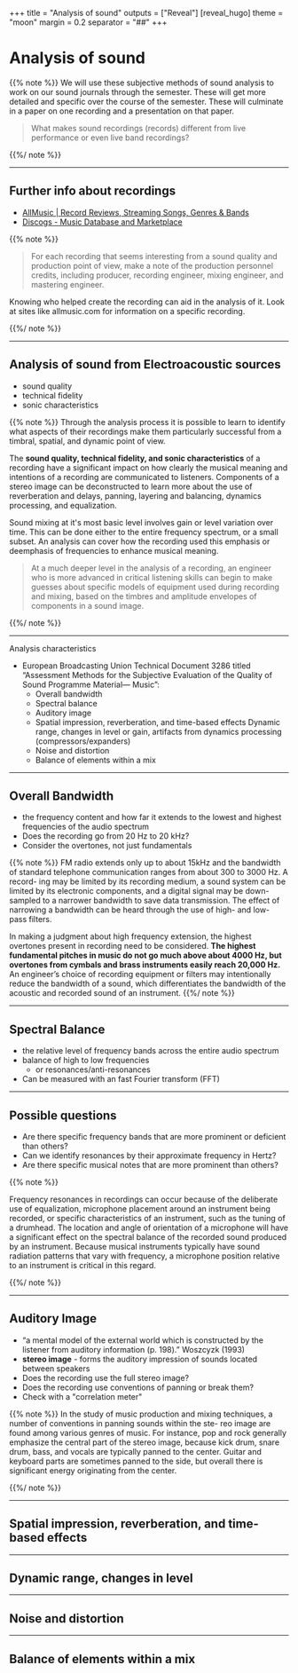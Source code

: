 +++
title = "Analysis of sound"
outputs = ["Reveal"]
[reveal_hugo]
theme = "moon"
margin = 0.2
separator = "##"
+++

# Analysis of sound

{{% note %}}
We will use these subjective methods of sound analysis to work on our sound journals through the semester. These will get more detailed and specific over the course of the semester. These will culminate in a paper on one recording and a presentation on that paper.

> What makes sound recordings (records) different from live performance or even live band recordings?

{{%/ note %}}

---

## Further info about recordings

- [AllMusic | Record Reviews, Streaming Songs, Genres & Bands](https://www.allmusic.com/)
- [Discogs - Music Database and Marketplace](https://www.discogs.com/)

{{% note %}}

> For each recording that seems interesting from a sound quality and production point of view, make a note of the production personnel credits, including producer, recording engineer, mixing engineer, and mastering engineer.

Knowing who helped create the recording can aid in the analysis of it. Look at sites like allmusic.com for information on a specific recording.

{{%/ note %}}

---

## Analysis of sound from Electroacoustic sources

- sound quality
- technical fidelity
- sonic characteristics

{{% note %}}
Through the analysis process it is possible to learn to identify what aspects of their recordings make them particularly successful from a timbral, spatial, and dynamic point of view.

The **sound quality, technical fidelity, and sonic characteristics** of a recording have a significant impact on how clearly the musical meaning and intentions of a recording are communicated to listeners. Components of a stereo image can be deconstructed to learn more about the use of reverberation and delays, panning, layering and balancing, dynamics processing, and equalization.

Sound mixing at it's most basic level involves gain or level variation over time. This can be done either to the entire frequency spectrum, or a small subset. An analysis can cover how the recording used this emphasis or deemphasis of frequencies to enhance musical meaning.

> At a much deeper level in the analysis of a recording, an engineer who is more advanced in critical listening skills can begin to make guesses about specific models of equipment used during recording and mixing, based on the timbres and amplitude envelopes of components in a sound image.

{{%/ note %}}

---

Analysis characteristics

- European Broadcasting Union Technical Document 3286 titled “Assessment Methods for the Subjective Evaluation of the Quality of Sound Programme Material— Music”:
  - Overall bandwidth
  - Spectral balance
  - Auditory image
  - Spatial impression, reverberation, and time-based effects Dynamic range, changes in level or gain, artifacts from dynamics processing (compressors/expanders)
  - Noise and distortion
  - Balance of elements within a mix

---

## Overall Bandwidth

- the frequency content and how far it extends to the lowest and highest frequencies of the audio spectrum
- Does the recording go from 20 Hz to 20 kHz?
- Consider the overtones, not just fundamentals

{{% note %}}
FM radio extends only up to about 15kHz and the bandwidth of standard telephone communication ranges from about 300 to 3000 Hz. A record- ing may be limited by its recording medium, a sound system can be limited by its electronic components, and a digital signal may be down-sampled to a narrower bandwidth to save data transmission. The effect of narrowing a bandwidth can be heard through the use of high- and low- pass filters.

In making a judgment about high frequency extension, the highest overtones present in recording need to be considered. **The highest fundamental pitches in music do not go much above about 4000 Hz, but overtones from cymbals and brass instruments easily reach 20,000 Hz.** An engineer’s choice of recording equipment or filters may intentionally reduce the bandwidth of a sound, which differentiates the bandwidth of the acoustic and recorded sound of an instrument.
{{%/ note %}}

---

## Spectral Balance

- the relative level of frequency bands across the entire audio spectrum
- balance of high to low frequencies
  - or resonances/anti-resonances
- Can be measured with an fast Fourier transform (FFT)

---

## Possible questions

- Are there specific frequency bands that are more prominent or deficient than others?
- Can we identify resonances by their approximate frequency in Hertz?
- Are there specific musical notes that are more prominent than others?

{{% note %}}

Frequency resonances in recordings can occur because of the deliberate use of equalization, microphone placement around an instrument being recorded, or specific characteristics of an instrument, such as the tuning of a drumhead. The location and angle of orientation of a microphone will have a significant effect on the spectral balance of the recorded sound produced by an instrument. Because musical instruments typically have sound radiation patterns that vary with frequency, a microphone position relative to an instrument is critical in this regard.

{{%/ note %}}

---

## Auditory Image

- “a mental model of the external world which is constructed by the listener from auditory information (p. 198).” Woszcyzk (1993)
- **stereo image** - forms the auditory impression of sounds located between speakers
- Does the recording use the full stereo image?
- Does the recording use conventions of panning or break them?
- Check with a "correlation meter"

{{% note %}}
In the study of music production and mixing techniques, a number of conventions in panning sounds within the ste- reo image are found among various genres of music. For instance, pop and rock generally emphasize the central part of the stereo image, because kick drum, snare drum, bass, and vocals are typically panned to the center. Guitar and keyboard parts are sometimes panned to the side, but overall there is significant energy originating from the center.

{{%/ note %}}

---

## Spatial impression, reverberation, and time-based effects

---

## Dynamic range, changes in level

---

## Noise and distortion

---

## Balance of elements within a mix
